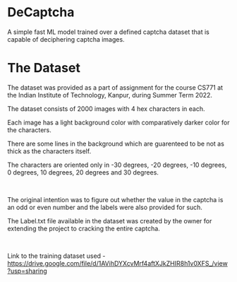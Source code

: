 # DeCaptcha
A simple fast ML model trained over a defined captcha dataset that is capable of deciphering captcha images.

# The Dataset

The dataset was provided as a part of assignment for the course CS771 at the Indian Institute of Technology, Kanpur, during Summer Term 2022.

The dataset consists of 2000 images with 4 hex characters in each.

Each image has a light background color with comparatively darker color for the characters.

There are some lines in the background which are guarenteed to be not as thick as the characters itself.

The characters are oriented only in -30 degrees, -20 degrees, -10 degrees, 0 degrees, 10 degrees, 20 degrees and 30 degrees.

<br />

The original intention was to figure out whether the value in the captcha is an odd or even number and the labels were also provided for such.

The Label.txt file available in the dataset was created by the owner for extending the project to cracking the entire captcha. 

<br />

Link to the training dataset used - https://drive.google.com/file/d/1AVihDYXcvMrf4aftXJkZHIR8h1v0XFS_/view?usp=sharing
